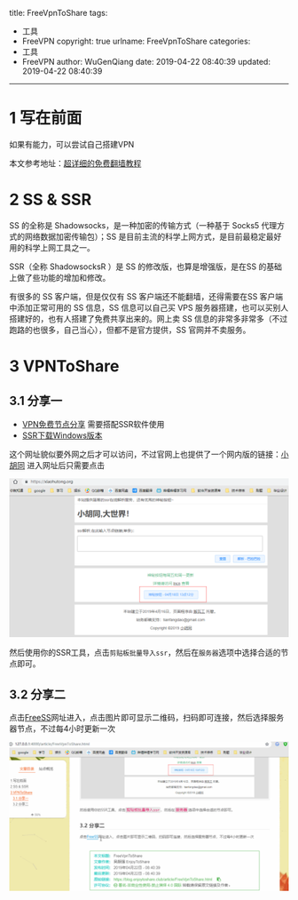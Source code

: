 title: FreeVpnToShare
tags:
  - 工具
  - FreeVPN
copyright: true
urlname: FreeVpnToShare
categories:
  - 工具
  - FreeVPN
author: WuGenQiang
date: 2019-04-22 08:40:39
updated: 2019-04-22 08:40:39
---
# 1 写在前面
如果有能力，可以尝试自己搭建VPN

<!--more-->
本文参考地址：[超详细的免费翻墙教程](https://dotblogs.com.tw/axutongxue/2018/04/05/ssr)

# 2 SS & SSR
SS 的全称是 Shadowsocks，是一种加密的传输方式（一种基于 Socks5 代理方式的网络数据加密传输包）；SS 是目前主流的科学上网方式，是目前最稳定最好用的科学上网工具之一。

SSR（全称 ShadowsocksR ）是 SS 的修改版，也算是增强版，是在SS 的基础上做了些功能的增加和修改。

有很多的 SS 客户端，但是仅仅有 SS 客户端还不能翻墙，还得需要在SS 客户端中添加正常可用的 SS 信息，SS 信息可以自己买 VPS 服务器搭建，也可以买别人搭建好的，也有人搭建了免费共享出来的。网上卖 SS 信息的非常多非常多（不过跑路的也很多，自己当心），但都不是官方提供，SS 官网并不卖服务。

# 3 VPNToShare
## 3.1 分享一
* [VPN免费节点分享](https://lncn.org/) 需要搭配SSR软件使用
* [SSR下载Windows版本](https://github.com/shadowsocksrr/shadowsocksr-csharp/releases)

这个网址貌似要外网之后才可以访问，不过官网上也提供了一个网内版的链接：[小胡同](https://xiaohutong.org/)
进入网址后只需要点击

![](https://raw.githubusercontent.com/wugenqiang/PictureBed/master/pictures/20190422090142.png)

然后使用你的SSR工具，点击`剪贴板批量导入ssr`，然后在`服务器`选项中选择合适的节点即可。

## 3.2 分享二
点击[FreeSS](https://do.freess.today/)网址进入，点击图片即可显示二维码，扫码即可连接，然后选择服务器节点，不过每4小时更新一次

![](https://raw.githubusercontent.com/wugenqiang/PictureBed/master/pictures/gif001.gif)